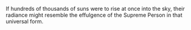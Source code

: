 If hundreds of thousands of suns were to rise at once into the sky, their radiance might resemble the effulgence of the Supreme Person in that universal form.